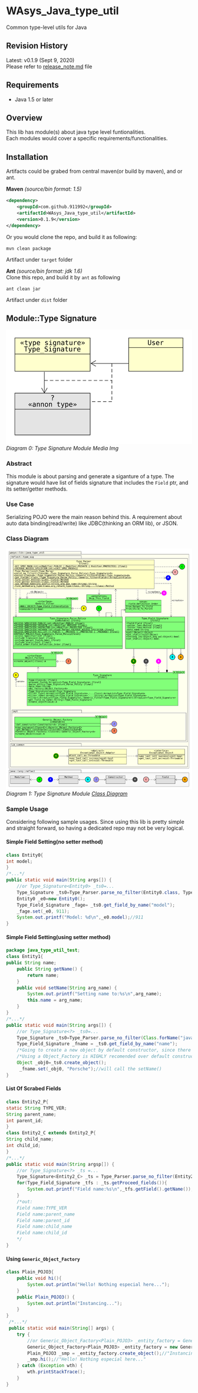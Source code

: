 # WAsys_Java_type_util
Common type-level utils for Java  

## Revision History
Latest: v0.1.9 (Sept 9, 2020)  
Please refer to [release_note.md](./release_note.md) file  

## Requirements
* Java 1.5 or later

## Overview
This lib has module(s) about java type level funtionalities.  
Each modules would cover a specific requirements/functionalities.

## Installation
Artifacts could be grabed from central maven(or build by maven), and or ant.

**Maven** *(source/bin format: 1.5)*  
```xml
<dependency>
    <groupId>com.github.911992</groupId>
    <artifactId>WAsys_Java_type_util</artifactId>
    <version>0.1.9</version>
</dependency>
```
Or you would clone the repo, and build it as following:
```
mvn clean package
```
Artifact under `target` folder


**Ant** *(source/bin format: jdk 1.6)*  
Clone this repo, and build it by `ant` as following
```
ant clean jar
```
Artifact under `dist` folder

## Module::Type Signature
![Type Signature Module Media Img](./_docs/_diagrams/media_cover_type_signature.svg)  
*Diagram 0: Type Signature Module Media Img*  

### Abstract
This module is about parsing and generate a siganture of a type. The signature would have list of fields signature that includes the `Field` ptr, and its setter/getter methods.

### Use Case
Serializing POJO were the main reason behind this. A requirement about auto data binding(read/write) like JDBC(thinking an ORM lib), or JSON.

### Class Diagram
![Type Signature Module Class Diagram](./_docs/_diagrams/class_diagram_partial.svg)  
*Diagram 1: Type Signature Module [Class Diagram](./_docs/_diagrams/class_diagram.svg)*  

### Sample Usage
Considering following sample usages. Since using this lib is pretty simple and straight forward, so having a dedicated repo may not be very logical.

#### Simple Field Setting(no setter method)
```java
class Entity0{
int model;
}
/*...*/
public static void main(String args[]) {
    //or Type_Signature<Entity0> _ts0=...
    Type_Signature _ts0=Type_Parser.parse_no_filter(Entity0.class, Type_Signature_Parse_Policy.DEFAULT_POLICY);
    Entity0 _e0=new Entity0();
    Type_Field_Signature _fage= _ts0.get_field_by_name("model");
    _fage.set(_e0, 911);
    System.out.printf("Model: %d\n",_e0.model);//911
}
```

#### Simple Field Setting(using setter method)
```java
package java_type_util_test;
class Entity1{
public String name;
    public String getName() {
        return name;
    }
    public void setName(String arg_name) {
        System.out.printf("Setting name to:%s\n",arg_name);
        this.name = arg_name;
    }
}
/*...*/
public static void main(String args[]) {
    //or Type_Signature<?> _ts0=...
    Type_Signature _ts0=Type_Parser.parse_no_filter(Class.forName("java_type_util_test.Entity1"), new Type_Signature_Parse_Policy(Type_Signature_Parse_Policy.ACCESS_SPECIFIER_ALL, false/*include transient*/, false/*include static*/));
    Type_Field_Signature _fname = _ts0.get_field_by_name("name");
    /*Going to create a new object by default constructor, since there is no Object_Factory has associated*/
    /*Using a Object_Factory is HIGHLY recomended over default constructor!*/
    Object _obj0=_ts0.create_object();
     _fname.set(_obj0, "Porsche");//will call the setName()
}
```

#### List Of Scrabed Fields
```java
class Entity2_P{
static String TYPE_VER;
String parent_name;
int parent_id;
}
class Entity2_C extends Entity2_P{
String child_name;
int child_id;
}
/*...*/
public static void main(String argsp[]) {
    //or Type_Signature<?> _ts =...
    Type_Signature<Entity2_C> _ts = Type_Parser.parse_no_filter(Entity2_C.class, new Type_Signature_Parse_Policy(Type_Signature_Parse_Policy.ACCESS_SPECIFIER_ALL, false/*excluding transient fields*/, true/*including static fields*/, Field_Definition_Order.From_Parent_To_Child/*scrap parent fields too*/));
    for(Type_Field_Signature _tfs : _ts.getProceed_fields()){
        System.out.printf("Field name:%s\n",_tfs.getField().getName());
    }
    /*out:
    Field name:TYPE_VER
    Field name:parent_name
    Field name:parent_id
    Field name:child_name
    Field name:child_id
    */
}
```

#### Using `Generic_Object_Factory` 
```java
class Plain_POJO3{
    public void hi(){
        System.out.println("Hello! Nothing especial here...");
    }
    public Plain_POJO3() {
        System.out.println("Instancing...");
    }
}
 /*...*/
 public static void main(String[] args) {
    try {
        //or Generic_Object_Factory<Plain_POJO3> _entity_factory = Generic_Object_Factory.new_instance(Plain_POJO3.class);
        Generic_Object_Factory<Plain_POJO3> _entity_factory = new Generic_Object_Factory<>(Plain_POJO3.class);
        Plain_POJO3 _smp = _entity_factory.create_object();//"Instancing..."
        _smp.hi();//"Hello! Nothing especial here..."
    } catch (Exception wth) {
        wth.printStackTrace();
    }   
}
```